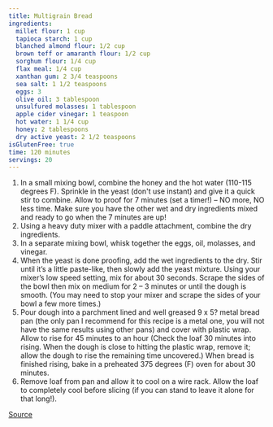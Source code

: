```yaml
---
title: Multigrain Bread
ingredients:
  millet flour: 1 cup
  tapioca starch: 1 cup
  blanched almond flour: 1/2 cup
  brown teff or amaranth flour: 1/2 cup
  sorghum flour: 1/4 cup
  flax meal: 1/4 cup
  xanthan gum: 2 3/4 teaspoons
  sea salt: 1 1/2 teaspoons
  eggs: 3
  olive oil: 3 tablespoon
  unsulfured molasses: 1 tablespoon
  apple cider vinegar: 1 teaspoon
  hot water: 1 1/4 cup 
  honey: 2 tablespoons
  dry active yeast: 2 1/2 teaspoons
isGlutenFree: true
time: 120 minutes
servings: 20
---
```


1. In a small mixing bowl, combine the honey and the hot water (110-115 degrees F). Sprinkle in the yeast (don't use instant) and give it a quick stir to combine. Allow to proof for 7 minutes (set a timer!) – NO more, NO less time. Make sure you have the other wet and dry ingredients mixed and ready to go when the 7 minutes are up!
2. Using a heavy duty mixer with a paddle attachment, combine the dry ingredients.
3. In a separate mixing bowl, whisk together the eggs, oil, molasses, and vinegar.
4. When the yeast is done proofing, add the wet ingredients to the dry. Stir until it’s a little paste-like, then slowly add the yeast mixture. Using your mixer’s low speed setting, mix for about 30 seconds. Scrape the sides of the bowl then mix on medium for 2 – 3 minutes or until the dough is smooth. (You may need to stop your mixer and scrape the sides of your bowl a few more times.)
5. Pour dough into a parchment lined and well greased 9 x 5? metal bread pan (the only pan I recommend for this recipe is a metal one, you will not have the same results using other pans) and cover with plastic wrap. Allow to rise for 45 minutes to an hour (Check the loaf 30 minutes into rising. When the dough is close to hitting the plastic wrap, remove it; allow the dough to rise the remaining time uncovered.) When bread is finished rising, bake in a preheated 375 degrees (F) oven for about 30 minutes.
6. Remove loaf from pan and allow it to cool on a wire rack. Allow the loaf to completely cool before slicing (if you can stand to leave it alone for that long!).

[Source](http://www.allergyfreealaska.com/2012/03/12/gluten-rice-free-multigrain-bread/)
